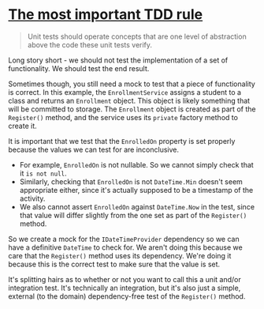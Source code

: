 # [The most important TDD rule](https://enterprisecraftsmanship.com/posts/most-important-tdd-rule/)

> Unit tests should operate concepts that are one level of abstraction above the code these unit tests verify.

Long story short - we should not test the implementation of a set of functionality. We should test the end result.

Sometimes though, you still need a mock to test that a piece of functionality is correct.
In this example, the `EnrollmentService` assigns a student to a class and returns an `Enrollment` object.
This object is likely something that will be committed to storage.
The `Enrollment` object is created as part of the `Register()` method, and the service uses its `private` factory method to create it.

It is important that we test that the `EnrolledOn` property is set properly because the values we can test for are inconclusive.

* For example, `EnrolledOn` is not nullable. So we cannot simply check that it `is not null`. 
* Similarly, checking that `EnrolledOn` is not `DateTime.Min` doesn't seem appropriate either, since it's actually supposed to be a timestamp of the activity. 
* We also cannot assert `EnrolledOn` against `DateTime.Now` in the test, since that value will differ slightly from the one set as part of the `Register()` method.

So we create a mock for the `IDateTimeProvider` dependency so we can have a definitive `DateTime` to check for.
We aren't doing this because we care that the `Register()` method uses its dependency.
We're doing it because this is the correct test to make sure that the value is set.

It's splitting hairs as to whether or not you want to call this a unit and/or integration test.
It's technically an integration, but it's also just a simple, external (to the domain) dependency-free test of the `Register()` method.
